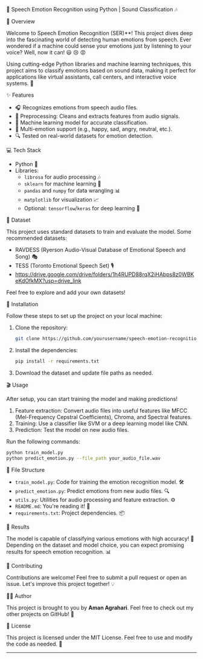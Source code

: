 
 🎤 Speech Emotion Recognition using Python | Sound Classification 🎶

 📖 Overview

Welcome to Speech Emotion Recognition (SER)**! This project dives deep into the fascinating world of detecting human emotions from speech. Ever wondered if a machine could sense your emotions just by listening to your voice? Well, now it can! 😃 😢 😡

Using cutting-edge Python libraries and machine learning techniques, this project aims to classify emotions based on sound data, making it perfect for applications like virtual assistants, call centers, and interactive voice systems. 🚀

 ✨ Features

- 🎧 Recognizes emotions from speech audio files.
- 🎼 Preprocessing: Cleans and extracts features from audio signals.
- 🤖 Machine learning model for accurate classification.
- 🎯 Multi-emotion support (e.g., happy, sad, angry, neutral, etc.).
- 🔍 Tested on real-world datasets for emotion detection.

 💻 Tech Stack

- Python 🐍
- Libraries: 
  - `librosa` for audio processing 🎶
  - `sklearn` for machine learning 🤖
  - `pandas` and `numpy` for data wrangling 📊
  - `matplotlib` for visualization 📈
  - Optional: `tensorflow`/`keras` for deep learning 🧠

 📂 Dataset

This project uses standard datasets to train and evaluate the model. Some recommended datasets:
- RAVDESS (Ryerson Audio-Visual Database of Emotional Speech and Song) 🎭
- TESS (Toronto Emotional Speech Set) 🎙️
- https://drive.google.com/drive/folders/1h4RUPD88rqX2iHAbps8z0WBKeKdOfkMX?usp=drive_link 

Feel free to explore and add your own datasets!

🚀 Installation

Follow these steps to set up the project on your local machine:

1. Clone the repository:
   ```bash
   git clone https://github.com/yourusername/speech-emotion-recognition.git
   ```
2. Install the dependencies:
   ```bash
   pip install -r requirements.txt
   ```
3. Download the dataset and update file paths as needed.

🎬 Usage

After setup, you can start training the model and making predictions!

1. Feature extraction: Convert audio files into useful features like MFCC (Mel-Frequency Cepstral Coefficients), Chroma, and Spectral features.
2. Training: Use a classifier like SVM or a deep learning model like CNN.
3. Prediction: Test the model on new audio files.

Run the following commands:
```bash
python train_model.py
python predict_emotion.py --file_path your_audio_file.wav
```

 📁 File Structure

- `train_model.py`: Code for training the emotion recognition model. 🛠️
- `predict_emotion.py`: Predict emotions from new audio files. 🔍
- `utils.py`: Utilities for audio processing and feature extraction. ⚙️
- `README.md`: You're reading it! 📘
- `requirements.txt`: Project dependencies. 📦

 🌟 Results

The model is capable of classifying various emotions with high accuracy! 🎉 Depending on the dataset and model choice, you can expect promising results for speech emotion recognition. 📊

 🤝 Contributing

Contributions are welcome! Feel free to submit a pull request or open an issue. Let's improve this project together! 💡

 🧑‍💻 Author

This project is brought to you by **Aman Agrahari**. Feel free to check out my other projects on GitHub! 🚀

📜 License

This project is licensed under the MIT License. Feel free to use and modify the code as needed. 📝

---
